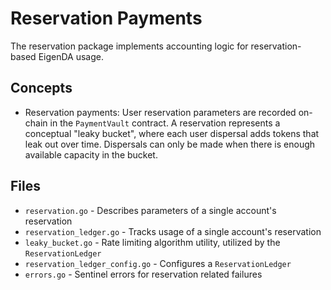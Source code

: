 # Reservation Payments

The reservation package implements accounting logic for reservation-based EigenDA usage.

## Concepts

- Reservation payments: User reservation parameters are recorded on-chain in the `PaymentVault` contract. A
reservation represents a conceptual "leaky bucket", where each user dispersal adds tokens that leak out over time.
Dispersals can only be made when there is enough available capacity in the bucket.

## Files

- `reservation.go` - Describes parameters of a single account's reservation
- `reservation_ledger.go` - Tracks usage of a single account's reservation
- `leaky_bucket.go` - Rate limiting algorithm utility, utilized by the `ReservationLedger`
- `reservation_ledger_config.go` - Configures a `ReservationLedger`
- `errors.go` - Sentinel errors for reservation related failures
